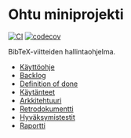 # Ohtu miniprojekti

[![CI](https://github.com/TheJiahao/ohtu-miniprojekti/actions/workflows/main.yml/badge.svg?branch=main)](https://github.com/TheJiahao/ohtu-miniprojekti/actions/workflows/main.yml)
[![codecov](https://codecov.io/github/TheJiahao/ohtu-miniprojekti/graph/badge.svg?token=Y8K1WUURTT)](https://codecov.io/github/TheJiahao/ohtu-miniprojekti)

BibTeX-viitteiden hallintaohjelma.

- [Käyttöohje](/docs/kayttoohje.md)
- [Backlog](https://docs.google.com/spreadsheets/d/1eXvUVxCCmZiO6jayb5dX2drwC7oZbU6ElO132ozUdUE/edit?usp=sharing)
- [Definition of done](/docs/definition_of_done.md)
- [Käytänteet](/docs/kaytanteet.md)
- [Arkkitehtuuri](/docs/arkkitehtuuri.md)
- [Retrodokumentti](retro.md)
- [Hyväksymistestit](/src/tests/robot/)
- [Raportti](https://github.com/TheJiahao/ohtu-miniprojekti/blob/main/raportti.md)

